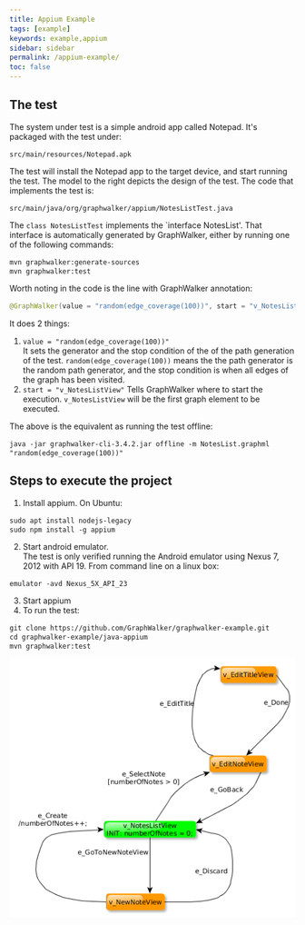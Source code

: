 ```yaml
---
title: Appium Example
tags: [example]
keywords: example,appium
sidebar: sidebar
permalink: /appium-example/
toc: false
---
```





## The test

The system under test is a simple android app called Notepad. It's packaged with the test under:

```
src/main/resources/Notepad.apk
```

The test will install the Notepad app to the target device, and start running the test.
The model to the right depicts the design of the test. The code that implements the test is:

```
src/main/java/org/graphwalker/appium/NotesListTest.java
```

The `class NotesListTest` implements the `interface NotesList'. That interface is automatically generated by GraphWalker,
either by running one of the following commands:

```
mvn graphwalker:generate-sources
mvn graphwalker:test
```

Worth noting in the code is the line with GraphWalker annotation:

```java
@GraphWalker(value = "random(edge_coverage(100))", start = "v_NotesListView")
```

It does 2 things:

1.  `value = "random(edge_coverage(100))"`<br>
It sets the generator and the stop condition of the of the path generation of the test. `random(edge_coverage(100))` means
the the path generator is the random path generator, and the stop condition is when all edges of the graph has been visited.
2. `start = "v_NotesListView"`
Tells GraphWalker where to start the execution. `v_NotesListView` will be the first graph element to be executed.

The above is the equivalent as running the test offline:

```
java -jar graphwalker-cli-3.4.2.jar offline -m NotesList.graphml "random(edge_coverage(100))"
```

## Steps to execute the project

1. Install appium. On Ubuntu:

```
sudo apt install nodejs-legacy
sudo npm install -g appium
```

2. Start android emulator.<br>
The test is only verified running the Android emulator using Nexus 7, 2012 with API 19. From command line on a linux box:

```
emulator -avd Nexus_5X_API_23
```

3. Start appium
4. To run the test:

```
git clone https://github.com/GraphWalker/graphwalker-example.git
cd graphwalker-example/java-appium
mvn graphwalker:test
```


<img src="/images/NotesList.png" alt="Model">

